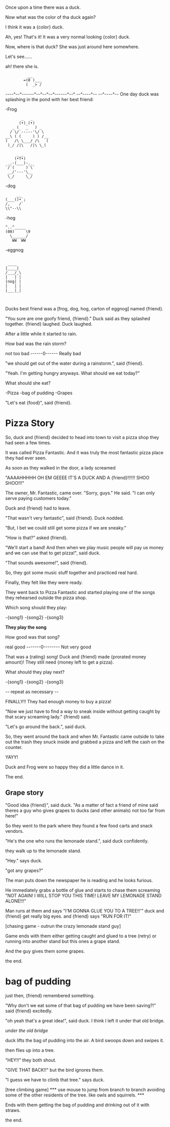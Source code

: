Once upon a time there was a duck.

Now what was the color of tha duck again?

I think it was a {color} duck.

Ah, yes! That's it! It was a very normal looking {color} duck.

Now, where is that duck? She was just around here somewhere.

Let's see......

ah!
there she is.

              __
            =(0 )___
             (  _> /
----^--^------^--^--^--^------^--^
   --^----^--        --^----^--
One day duck was splashing in the pond with her best friend:

-Frog
```
       _   _
      (•)_(•)
   _ (   _   ) _
  / \/`-----'\/ \
__\ ( (     ) ) /__
)   /\ \___/ /\   (
 )_/ /|\   /|\ \_(

     _ _
    (•T•)
 _.-(___)-._
`/`(     )`\`
 __/'---'\__
 \_/     \_/
```
-dog
```
     __
(___()•`;
/,    /`
\\"--\\
```
-hog
```
^..^_____  
(00)     \9
  \______/ 
   WW  WW
```
-eggnog
```

 ____
|____|      
/___/_\      
|   | |      
|nog| |      
|   | |      
|___|_|      
            
            
```

Ducks best friend was a [frog, dog, hog, carton of eggnog] named {friend}.


"You sure are one goofy friend, {friend}." Duck said as they splashed together.
{friend} laughed.
Duck laughed.

After a little while it started to rain.

How bad was the rain storm?

not too bad ------0------ Really bad

"we should get out of the water during a rainstorm.", said {friend}.

"Yeah. I'm getting hungry anyways. What should we eat today?"

What should she eat?

-Pizza
-bag of pudding
-Grapes

"Let's eat {food}", said {friend}.

# Pizza Story
So, duck and {friend} decided to head into town to visit a pizza shop they had seen a few times.

It was called Pizza Fantastic. And it was truly the most fantastic pizza place they had ever seen.

As soon as they walked in the door, a lady screamed

"AAAAHHHHH OH EM GEEEE IT'S A DUCK AND A {friend}!!!!!! SHOO SHOO!!!"

The owner, Mr. Fantastic, came over.
"Sorry, guys." He said. "I can only serve paying customers today."

Duck and {friend} had to leave.

"That wasn't very fantastic", said {friend}.
Duck nodded.

"But, I bet we could still get some pizza if we are sneaky."

"How is that?" asked {friend}.

"We'll start a band! And then when we play music people will pay us money and we can use that to get pizza!", said duck.

"That sounds awesome!", said {friend}. 

So, they got some music stuff together and practiced real hard.

Finally, they felt like they were ready.

They went back to Pizza Fantastic and started playing one of the songs they rehearsed outside the pizza shop.

Which song should they play:

-{song1}
-{song2}
-{song3}

**They play the song**

How good was that song?

real good -------0-------- Not very good


That was a {rating} song! Duck and {friend} made {prorated money amount}!
They still need {money left to get a pizza}.

What should they play next?

-{song1}
-{song2}
-{song3}

-- repeat as necessary --


FINALLY!! They had enough money to buy a pizza!

"Now we just have to find a way to sneak inside without getting caught by that scary screaming lady." {friend} said.

"Let's go around the back.", said duck.


So, they went around the back and when Mr. Fantastic came outside to take out the trash they snuck inside and grabbed a pizza and left the cash on the counter.


YAYY!

Duck and Frog were so happy they did a little dance in it.

The end.


## Grape story

"Good idea {friend}", said duck. "As a matter of fact a friend of mine said theres a guy who gives grapes to ducks (and other animals) not too far from here!"

So they went to the park where they found a few food carts and snack vendors.

"He's the one who runs the lemonade stand.", said duck confidently.

they walk up to the lemonade stand.

"Hey." says duck.

"got any grapes?"

The man puts down the newspaper he is reading and he looks furious.

He immediately grabs a bottle of glue and starts to chase them screaming "NOT AGAIN! I WILL STOP YOU THIS TIME! LEAVE MY LEMONADE STAND ALONE!!!"

Man runs at them and says "I'M GONNA GLUE YOU TO A TREE!!'"
duck and {friend} get really big eyes. and {friend} says "RUN FOR IT!"

[chasing game - outrun the crazy lemonade stand guy]

Game ends with them either getting caught and glued to a tree (retry) or running into another stand but this ones a grape stand.

And the guy gives them some grapes.

the end.


# bag of pudding

just then, {friend} remembered something.

"Why don't we eat some of that bag of pudding we have been saving?!" said {friend} excitedly.

"oh yeah that's a great idea!", said duck. I think I left it under that old bridge.

*under the old bridge*

duck lifts the bag of pudding into the air. A bird swoops down and swipes it.

then flies up into a tree.

"HEY!!" they both shout.

"GIVE THAT BACK!!" but the bird ignores them.

"I guess we have to climb that tree." says duck.

[tree climbing game]
*** use mouse to jump from branch to branch avoiding some of the other residents of the tree. like owls and squirrels. ***

Ends with them getting the bag of pudding and drinking out of it with straws.

the end.
